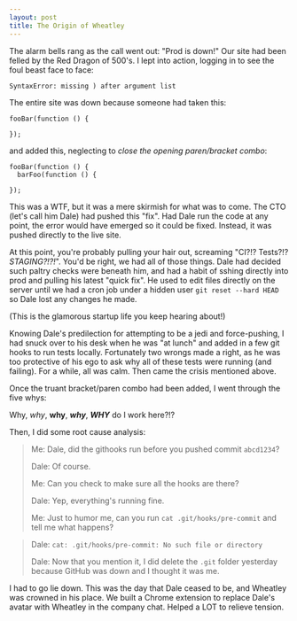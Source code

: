 ```yaml
---
layout: post
title: The Origin of Wheatley
---
```


The alarm bells rang as the call went out: "Prod is down!"  Our site had been felled by the Red Dragon of 500's.  I lept into action, logging in to see the foul beast face to face:

`SyntaxError: missing ) after argument list`

The entire site was down because someone had taken this:

```
fooBar(function () {

});
```

and added this, neglecting to _close the opening paren/bracket combo_:

```
fooBar(function () {
  barFoo(function () {

});
```

This was a WTF, but it was a mere skirmish for what was to come.  The CTO (let's call him Dale) had pushed this "fix".  Had Dale run the code at any point, the error would have emerged so it could be fixed.  Instead, it was pushed directly to the live site.

At this point, you're probably pulling your hair out, screaming "CI?!?  Tests?!?  _*STAGING?!?!*_".  You'd be right, we had all of those things.  Dale had decided such paltry checks were beneath him, and had a habit of sshing directly into prod and pulling his latest "quick fix".  He used to edit files directly on the server until we had a cron job under a hidden user `git reset --hard HEAD` so Dale lost any changes he made.

(This is the glamorous startup life you keep hearing about!)

Knowing Dale's predilection for attempting to be a jedi and force-pushing, I had snuck over to his desk when he was "at lunch" and added in a few git hooks to run tests locally.  Fortunately two wrongs made a right, as he was too protective of his ego to ask why all of these tests were running (and failing).  For a while, all was calm.  Then came the crisis mentioned above.

Once the truant bracket/paren combo had been added, I went through the five whys:

Why, _why_, **why**, ***why***, ***WHY*** do I work here?!?

Then, I did some root cause analysis:


> Me: Dale, did the githooks run before you pushed commit `abcd1234`?
>
> Dale: Of course.
>
> Me: Can you check to make sure all the hooks are there?
>
> Dale: Yep, everything's running fine.
>
> Me: Just to humor me, can you run `cat .git/hooks/pre-commit` and tell me what happens?

> Dale: `cat: .git/hooks/pre-commit: No such file or directory`
>
> Dale: Now that you mention it, I did delete the `.git` folder yesterday because GitHub was down and I thought it was me.

I had to go lie down.  This was the day that Dale ceased to be, and Wheatley was crowned in his place.  We built a Chrome extension to replace Dale's avatar with Wheatley in the company chat.  Helped a LOT to relieve tension.
